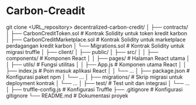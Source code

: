 # Carbon-Creadit
git clone <URL_repository>
decentralized-carbon-credit/
│
├── contracts/
│   ├── CarbonCreditToken.sol         # Kontrak Solidity untuk token kredit karbon
│   ├── CarbonCreditMarketplace.sol   # Kontrak Solidity untuk marketplace perdagangan kredit karbon
│   └── Migrations.sol                # Kontrak Solidity untuk migrasi truffle
│
├── client/
│   ├── public/
│   ├── src/
│   │   ├── components/               # Komponen React
│   │   ├── pages/                    # Halaman React utama
│   │   ├── utils/                    # Fungsi utilitas
│   │   ├── App.js                    # Komponen utama React
│   │   ├── index.js                  # Poin masuk aplikasi React
│   │   └── ...
│   ├── package.json                  # Konfigurasi paket npm
│   └── ...
│
├── migrations/                       # Skrip migrasi untuk deployment kontrak
│   └── ...
│
├── test/                             # Test unit dan integrasi
│   └── ...
│
├── truffle-config.js                 # Konfigurasi Truffle
├── .gitignore                        # Konfigurasi gitignore
└── README.md                         # Dokumentasi proyek
